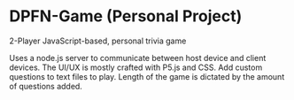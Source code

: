 # DPFN-Game (Personal Project)
2-Player JavaScript-based, personal trivia game

Uses a node.js server to communicate between host device and client devices. The UI/UX is mostly crafted with P5.js and CSS. Add custom questions to text files to play. Length of the game is dictated by the amount of questions added.
